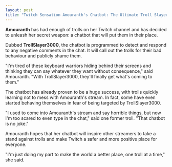 ```yaml
---
layout: post
title: "Twitch Sensation Amouranth's Chatbot: The Ultimate Troll Slayer"
---
```


**Amouranth** has had enough of trolls on her Twitch channel and has decided to unleash her secret weapon: a chatbot that will put them in their place.

Dubbed **TrollSlayer3000**, the chatbot is programmed to detect and respond to any negative comments in the chat. It will call out the trolls for their bad behaviour and publicly shame them.

"I'm tired of these keyboard warriors hiding behind their screens and thinking they can say whatever they want without consequence," said Amouranth. "With TrollSlayer3000, they'll finally get what's coming to them."

The chatbot has already proven to be a huge success, with trolls quickly learning not to mess with Amouranth's stream. In fact, some have even started behaving themselves in fear of being targeted by TrollSlayer3000.

"I used to come into Amouranth's stream and say horrible things, but now I'm too scared to even type in the chat," said one former troll. "That chatbot is no joke."

Amouranth hopes that her chatbot will inspire other streamers to take a stand against trolls and make Twitch a safer and more positive place for everyone.

"I'm just doing my part to make the world a better place, one troll at a time," she said.